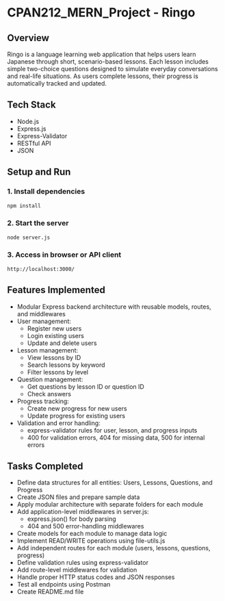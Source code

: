 # CPAN212_MERN_Project - Ringo

## Overview
Ringo is a language learning web application that helps users learn Japanese through short, scenario-based lessons. Each lesson includes simple two-choice questions designed to simulate everyday conversations and real-life situations. As users complete lessons, their progress is automatically tracked and updated.  

## Tech Stack
- Node.js  
- Express.js  
- Express-Validator  
- RESTful API 
- JSON

## Setup and Run
### 1. Install dependencies 
```bash
npm install
```
### 2. Start the server
```bash
node server.js
```
### 3. Access in browser or API client
`http://localhost:3000/`

## Features Implemented
- Modular Express backend architecture with reusable models, routes, and middlewares
- User management:
  - Register new users
  - Login existing users
  - Update and delete users
- Lesson management:
  - View lessons by ID
  - Search lessons by keyword
  - Filter lessons by level
- Question management:
  - Get questions by lesson ID or question ID
  - Check answers
- Progress tracking:
  - Create new progress for new users
  - Update progress for existing users
- Validation and error handling:
  - express-validator rules for user, lesson, and progress inputs
  - 400 for validation errors, 404 for missing data, 500 for internal errors

## Tasks Completed
- Define data structures for all entities: Users, Lessons, Questions, and Progress
- Create JSON files and prepare sample data
- Apply modular architecture with separate folders for each module
- Add application-level middlewares in server.js:
  - express.json() for body parsing
  - 404 and 500 error-handling middlewares
- Create models for each module to manage data logic
- Implement READ/WRITE operations using file-utils.js
- Add independent routes for each module (users, lessons, questions, progress)
- Define validation rules using express-validator
- Add route-level middlewares for validation
- Handle proper HTTP status codes and JSON responses
- Test all endpoints using Postman
- Create README.md file